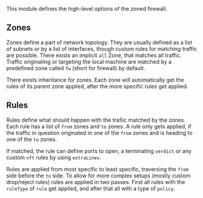 This module defines the high-level options of the zoned firewall.

## Zones
Zones define a part of network topology.
They are usually defined as a list of subnets or by a list of interfaces, though custom rules for matching traffic are possible.
There exists an implicit `all` Zone, that matches all traffic.
Traffic originating or targeting the local machine are matched by a predefined zone called `fw` (short for firewall) by default.

There exists inheritance for zones.
Each zone will automatically get the rules of its parent zone applied, after the more specific rules get applied.

## Rules
Rules define what should happen with the trafiic matched by the zones.
Each rule has a list of `from` zones and `to` zones.
A rule only gets applied, if the traffic in question originated in one of the `from` zones and is heading to one of the `to` zones.

If matched, the rule can define ports to open, a terminating `verdict` or any custom `nft` rules by using `extraLines`.

Rules are applied from most specific to least specific, traversing the `from` side before the `to` side.
To allow for more complex setups (mostly custom drop/reject rules) rules are applied in two passes.
First all rules with the `ruleType` of `rule` get applied, and after that all with a type of `policy`.
